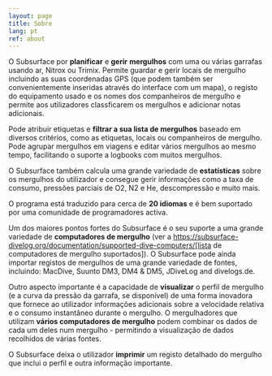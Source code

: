 ```yaml
---
layout: page
title: Sobre
lang: pt
ref: about
---
```

O Subsurface por **planificar** e **gerir** **mergulhos** com uma ou várias garrafas usando ar, Nitrox ou Trimix. Permite guardar e gerir locais de mergulho incluindo as suas coordenadas GPS (que podem também ser convenientemente inseridas através do interface com um mapa), o registo do equipamento usado e os nomes dos companheiros de mergulho e permite aos utilizadores classficarem os mergulhos e adicionar notas adicionais.

Pode atribuir etiquetas e **filtrar a sua lista de mergulhos** baseado em diversos critérios, como as etiquetas, locais ou companheiros de mergulho. Pode agrupar mergulhos em viagens e editar vários mergulhos ao mesmo tempo, facilitando o suporte a logbooks com muitos mergulhos.

O Subsurface também calcula uma grande variedade de **estatísticas** sobre os mergulhos do utilizador e consegue gerir informações como a taxa de consumo, pressões parciais de O2, N2 e He, descompressão e muito mais.

O programa está traduzido para cerca de **20 idiomas** e é bem suportado por uma comunidade de programadores activa.

Um dos maiores pontos fortes do Subsurface é o seu suporte a uma grande variedade de **computadores de mergulho** (ver a https://subsurface-divelog.org/documentation/supported-dive-computers/[lista de computadores de mergulho suportados]). O Subsurface pode ainda importar registos de mergulhos de uma grande variedade de fontes, incluindo: MacDive, Suunto DM3, DM4 & DM5, JDiveLog and divelogs.de.

Outro aspecto importante é a capacidade de **visualizar** o perfil de mergulho (e a curva da pressão da garrafa, se disponível) de uma forma inovadora que fornece ao utilizador informações adicionais sobre a velocidade relativa e o consumo instantâneo durante o mergulho. O mergulhadores que utilizam **vários computadores de mergulho** podem combinar os dados de cada um deles num mergulho - permitindo a visualização de dados recolhidos de várias fontes.

O Subsurface deixa o utilizador **imprimir** um registo detalhado do mergulho que inclui o perfil e outra informação importante.
